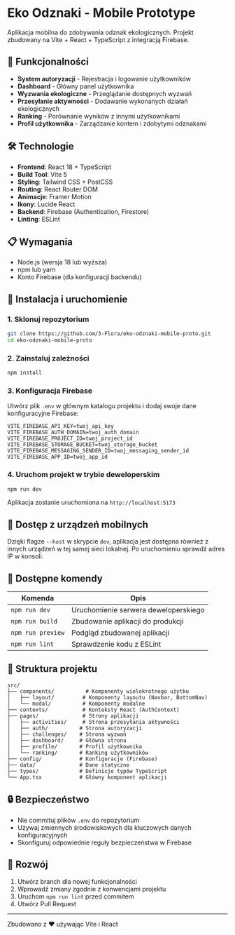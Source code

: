 # Eko Odznaki - Mobile Prototype

Aplikacja mobilna do zdobywania odznak ekologicznych. Projekt zbudowany na Vite + React + TypeScript z integracją Firebase.

## 🚀 Funkcjonalności

- **System autoryzacji** - Rejestracja i logowanie użytkowników
- **Dashboard** - Główny panel użytkownika
- **Wyzwania ekologiczne** - Przeglądanie dostępnych wyzwań
- **Przesyłanie aktywności** - Dodawanie wykonanych działań ekologicznych
- **Ranking** - Porównanie wyników z innymi użytkownikami
- **Profil użytkownika** - Zarządzanie kontem i zdobytymi odznakami

## 🛠️ Technologie

- **Frontend**: React 18 + TypeScript
- **Build Tool**: Vite 5
- **Styling**: Tailwind CSS + PostCSS
- **Routing**: React Router DOM
- **Animacje**: Framer Motion
- **Ikony**: Lucide React
- **Backend**: Firebase (Authentication, Firestore)
- **Linting**: ESLint

## 📋 Wymagania

- Node.js (wersja 18 lub wyższa)
- npm lub yarn
- Konto Firebase (dla konfiguracji backendu)

## 🚀 Instalacja i uruchomienie

### 1. Sklonuj repozytorium

```bash
git clone https://github.com/3-Flora/eko-odznaki-mobile-proto.git
cd eko-odznaki-mobile-proto
```

### 2. Zainstaluj zależności

```bash
npm install
```

### 3. Konfiguracja Firebase

Utwórz plik `.env` w głównym katalogu projektu i dodaj swoje dane konfiguracyjne Firebase:

```env
VITE_FIREBASE_API_KEY=twoj_api_key
VITE_FIREBASE_AUTH_DOMAIN=twoj_auth_domain
VITE_FIREBASE_PROJECT_ID=twoj_project_id
VITE_FIREBASE_STORAGE_BUCKET=twoj_storage_bucket
VITE_FIREBASE_MESSAGING_SENDER_ID=twoj_messaging_sender_id
VITE_FIREBASE_APP_ID=twoj_app_id
```

### 4. Uruchom projekt w trybie deweloperskim

```bash
npm run dev
```

Aplikacja zostanie uruchomiona na `http://localhost:5173`

## 📱 Dostęp z urządzeń mobilnych

Dzięki flagze `--host` w skrypcie `dev`, aplikacja jest dostępna również z innych urządzeń w tej samej sieci lokalnej. Po uruchomieniu sprawdź adres IP w konsoli.

## 🔧 Dostępne komendy

| Komenda           | Opis                                 |
| ----------------- | ------------------------------------ |
| `npm run dev`     | Uruchomienie serwera deweloperskiego |
| `npm run build`   | Zbudowanie aplikacji do produkcji    |
| `npm run preview` | Podgląd zbudowanej aplikacji         |
| `npm run lint`    | Sprawdzenie kodu z ESLint            |

## 📁 Struktura projektu

```text
src/
├── components/          # Komponenty wielokrotnego użytku
│   ├── layout/         # Komponenty layoutu (Navbar, BottomNav)
│   └── modal/          # Komponenty modalne
├── contexts/           # Konteksty React (AuthContext)
├── pages/              # Strony aplikacji
│   ├── activities/     # Strona przesyłania aktywności
│   ├── auth/          # Strona autoryzacji
│   ├── challenges/    # Strona wyzwań
│   ├── dashboard/     # Główna strona
│   ├── profile/       # Profil użytkownika
│   └── ranking/       # Ranking użytkowników
├── config/            # Konfiguracje (Firebase)
├── data/              # Dane statyczne
├── types/             # Definicje typów TypeScript
└── App.tsx            # Główny komponent aplikacji
```

## 🔒 Bezpieczeństwo

- Nie commituj plików `.env` do repozytorium
- Używaj zmiennych środowiskowych dla kluczowych danych konfiguracyjnych
- Skonfiguruj odpowiednie reguły bezpieczeństwa w Firebase

## 🤝 Rozwój

1. Utwórz branch dla nowej funkcjonalności
2. Wprowadź zmiany zgodnie z konwencjami projektu
3. Uruchom `npm run lint` przed commitem
4. Utwórz Pull Request

---

Zbudowano z ❤️ używając Vite i React
